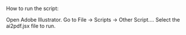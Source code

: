 How to run the script:

Open Adobe Illustrator.
Go to File → Scripts → Other Script....
Select the ai2pdf.jsx file to run.
